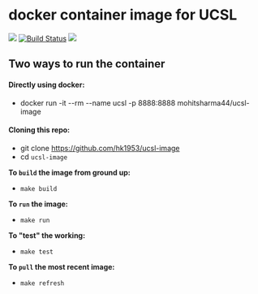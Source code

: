 # docker container image for UCSL
[![](https://images.microbadger.com/badges/version/mohitsharma44/ucsl-image.svg)](https://microbadger.com/images/mohitsharma44/ucsl-image)
[![Build Status](https://travis-ci.org/Mohitsharma44/ucsl-image.svg?branch=master)](https://travis-ci.org/Mohitsharma44/ucsl-image)
[![](https://images.microbadger.com/badges/image/mohitsharma44/ucsl-image.svg)](https://microbadger.com/images/mohitsharma44/ucsl-image "Get your own image badge on microbadger.com")

## Two ways to run the container
#### Directly using docker:
- docker run -it --rm --name ucsl -p 8888:8888 mohitsharma44/ucsl-image

#### Cloning this repo:
- git clone https://github.com/hk1953/ucsl-image
- cd `ucsl-image`

**To `build` the image from ground up:**
  - `make build`

**To `run` the image:**
  - `make run`

**To "test" the working:**
  - `make test`

**To `pull` the most recent image:**
  - `make refresh`
  
